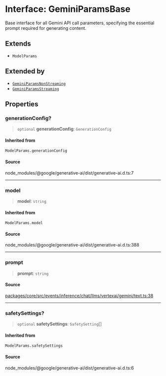 # Interface: GeminiParamsBase

Base interface for all Gemini API call parameters, specifying the essential prompt
required for generating content.

## Extends

- `ModelParams`

## Extended by

- [`GeminiParamsNonStreaming`](GeminiParamsNonStreaming.md)
- [`GeminiParamsStreaming`](GeminiParamsStreaming.md)

## Properties

### generationConfig?

> `optional` **generationConfig**: `GenerationConfig`

#### Inherited from

`ModelParams.generationConfig`

#### Source

node\_modules/@google/generative-ai/dist/generative-ai.d.ts:7

***

### model

> **model**: `string`

#### Inherited from

`ModelParams.model`

#### Source

node\_modules/@google/generative-ai/dist/generative-ai.d.ts:388

***

### prompt

> **prompt**: `string`

#### Source

[packages/core/src/events/inference/chat/llms/vertexai/gemini/text.ts:38](https://github.com/VictorS67/encre/blob/c09849eb59af073bf23be826a912f2ba4f635f93/packages/core/src/events/inference/chat/llms/vertexai/gemini/text.ts#L38)

***

### safetySettings?

> `optional` **safetySettings**: `SafetySetting`[]

#### Inherited from

`ModelParams.safetySettings`

#### Source

node\_modules/@google/generative-ai/dist/generative-ai.d.ts:6
